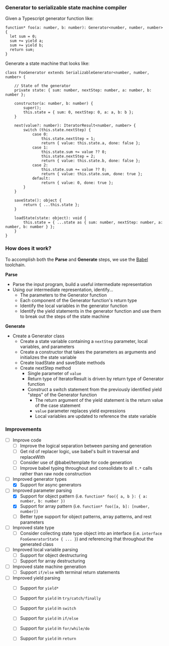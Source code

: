### Generator to serializable state machine compiler

Given a Typescript generator function like:

```
function* foo(a: number, b: number): Generator<number, number, number> {
  let sum = 0;
  sum += yield a;
  sum += yield b;
  return sum;
}
```

Generate a state machine that looks like:

```
class FooGenerator extends SerializableGenerator<number, number, number> {
    
    // State of the generator 
    private state: { sum: number, nextStep: number, a: number, b: number };

    constructor(a: number, b: number) {
        super();
        this.state = { sum: 0, nextStep: 0, a: a, b: b };
    }

    next(value?: number): IteratorResult<number, number> {
        switch (this.state.nextStep) {
            case 0:
                this.state.nextStep = 1;
                return { value: this.state.a, done: false };
            case 1:
                this.state.sum += value ?? 0;
                this.state.nextStep = 2;
                return { value: this.state.b, done: false };
            case 2:
                this.state.sum += value ?? 0;
                return { value: this.state.sum, done: true };
            default:
                return { value: 0, done: true };
        }
    }

    saveState(): object {
        return { ...this.state };
    }

    loadState(state: object): void {
        this.state = { ...state as { sum: number, nextStep: number, a: number, b: number } };
    }
}
```

### How does it work?

To accomplish both the **Parse** and **Generate** steps, we use the [Babel](https://babeljs.io/) toolchain.

**Parse**
- Parse the input program, build a useful intermediate representation
- Using our intermediate representation, identify...
    - The parameters to the Generator function
    - Each component of the Generator function's return type
    - Identify the local variables in the generator function
    - Identify the yield statements in the generator function and use them to break out the steps of the state machine

**Generate**
- Create a Generator class
    - Create a state variable containing a `nextStep` parameter, local variables, and parameters
    - Create a constructor that takes the parameters as arguments and initializes the state variable
    - Create loadState and saveState methods
    - Create nextStep method
        - Single parameter of `value` 
        - Return type of IteratorResult is driven by return type of Generator function
        - Construct a switch statement from the previously identified yield "steps" of the Generator function
            - The return argument of the yield statement is the return value of the case statement
            - `value` parameter replaces yield expressions
            - Local variables are updated to reference the state variable


### Improvements
- [ ] Improve code
    - [ ] Improve the logical separation between parsing and generation
    - [ ] Get rid of replacer logic, use babel's built in traversal and replaceWith
    - [ ] Consider use of @babel/template for code generation
    - [ ] Improve babel typing throughout and consolidate to all `t.*` calls rather than raw node construction
- [ ] Improved generator types
    - [x] Support for async generators
- [ ] Improved parameter parsing
    - [x] Support for object pattern (i.e. `function* foo({ a, b }: { a: number, b: number })`
    - [x] Support for array pattern (i.e. `function* foo([a, b]: [number, number])`
    - [ ] Better type support for object patterns, array patterns, and rest parameters
- [ ] Improved state type
    - [ ] Consider collecting state type object into an interface (i.e. `interface FooGeneratorState { ... }`) and referencing that throughout the generated class
- [ ] Improved local variable parsing
    - [ ] Support for object destructuring
    - [ ] Support for array destructuring
- [ ] Improved state machine generation
    - [ ] Support `if/else` with terminal return statements
- [ ] Improved yield parsing
    - [ ] Support for `yield*`
    - [ ] Support for `yield` in `try/catch/finally`
    - [ ] Support for `yield` in `switch`
    - [ ] Support for `yield` in `if/else`
    - [ ] Support for `yield` in `for/while/do`
    - [ ] Support for `yield` in `return`

